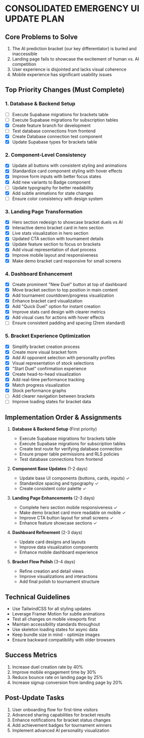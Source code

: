 # CONSOLIDATED EMERGENCY UI UPDATE PLAN

## Core Problems to Solve

1. The AI prediction bracket (our key differentiator) is buried and inaccessible
2. Landing page fails to showcase the excitement of human vs. AI competition
3. User experience is disjointed and lacks visual coherence
4. Mobile experience has significant usability issues

## Top Priority Changes (Must Complete)

### 1. Database & Backend Setup
- [ ] Execute Supabase migrations for brackets table
- [ ] Execute Supabase migrations for subscription tables
- [x] Create feature branch for development
- [ ] Test database connections from frontend
- [x] Create Database connection test component
- [x] Update Supabase types for brackets table

### 2. Component-Level Consistency
- [x] Update all buttons with consistent styling and animations
- [x] Standardize card component styling with hover effects
- [x] Improve form inputs with better focus states
- [x] Add new variants to Badge component
- [ ] Update typography for better readability
- [x] Add subtle animations for state changes
- [ ] Ensure color consistency with design system

### 3. Landing Page Transformation
- [x] Hero section redesign to showcase bracket duels vs AI
- [x] Interactive demo bracket card in hero section
- [x] Live stats visualization in hero section
- [x] Updated CTA section with tournament details
- [x] Update feature section to focus on brackets
- [x] Add visual representation of duel process
- [x] Improve mobile layout and responsiveness
- [x] Make demo bracket card responsive for small screens

### 4. Dashboard Enhancement
- [x] Create prominent "New Duel" button at top of dashboard
- [x] Move bracket section to top position in main content
- [x] Add tournament countdown/progress visualization
- [x] Enhance bracket card visualization
- [x] Add "Quick Duel" option for instant creation
- [x] Improve stats card design with clearer metrics
- [x] Add visual cues for actions with hover effects
- [ ] Ensure consistent padding and spacing (2rem standard)

### 5. Bracket Experience Optimization
- [x] Simplify bracket creation process
- [x] Create more visual bracket form
- [x] Add AI opponent selection with personality profiles
- [x] Visual representation of stock selections
- [x] "Start Duel" confirmation experience
- [x] Create head-to-head visualization
- [x] Add real-time performance tracking
- [x] Match progress visualization
- [x] Stock performance graphs
- [ ] Add clearer navigation between brackets
- [ ] Improve loading states for bracket data

## Implementation Order & Assignments

1. **Database & Backend Setup** (First priority)
   - Execute Supabase migrations for brackets table
   - Execute Supabase migrations for subscription tables
   - Create test route for verifying database connection
   - Ensure proper table permissions and RLS policies
   - Test database connections from frontend

2. **Component Base Updates** (1-2 days)
   - Update base UI components (buttons, cards, inputs) ✓
   - Standardize spacing and typography ✓
   - Create consistent color palette ✓

3. **Landing Page Enhancements** (2-3 days)
   - Complete hero section mobile responsiveness ✓
   - Make demo bracket card more readable on mobile ✓
   - Improve CTA button layout for small screens ✓
   - Enhance feature showcase sections ✓

4. **Dashboard Refinement** (2-3 days)
   - Update card designs and layouts
   - Improve data visualization components
   - Enhance mobile dashboard experience

5. **Bracket Flow Polish** (3-4 days)
   - Refine creation and detail views
   - Improve visualizations and interactions
   - Add final polish to tournament structure

## Technical Guidelines

- Use TailwindCSS for all styling updates
- Leverage Framer Motion for subtle animations
- Test all changes on mobile viewports first
- Maintain accessibility standards throughout
- Use skeleton loading states for async data
- Keep bundle size in mind - optimize images
- Ensure backward compatibility with older browsers

## Success Metrics

1. Increase duel creation rate by 40%
2. Improve mobile engagement time by 30%
3. Reduce bounce rate on landing page by 25%
4. Increase signup conversion from landing page by 20%

## Post-Update Tasks

1. User onboarding flow for first-time visitors
2. Advanced sharing capabilities for bracket results
3. Enhance notifications for bracket status changes
4. Add achievement badges for tournament winners
5. Implement advanced AI personality visualization